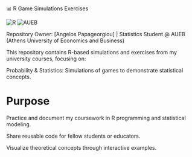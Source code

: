 📊 R Game Simulations Exercises

![R](https://img.shields.io/badge/R-276DC3?style=for-the-badge&logo=r&logoColor=white)
![AUEB](https://img.shields.io/badge/AUEB-CC0000?style=for-the-badge&logo=university&logoColor=white)

Repository Owner: [Angelos Papageorgiou] | Statistics Student @ AUEB (Athens University of Economics and Business)

This repository contains R-based simulations and exercises from my university courses, focusing on:

Probability & Statistics: Simulations of games to demonstrate statistical concepts.

# Purpose
Practice and document my coursework in R programming and statistical modeling.

Share reusable code for fellow students or educators.

Visualize theoretical concepts through interactive examples.
